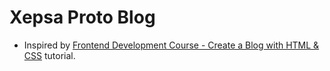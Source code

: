# Xepsa Proto Blog

-   Inspired by [Frontend Development Course - Create a Blog with HTML & CSS](https://www.youtube.com/watch?v=Aj7HLsJenVg) tutorial.
